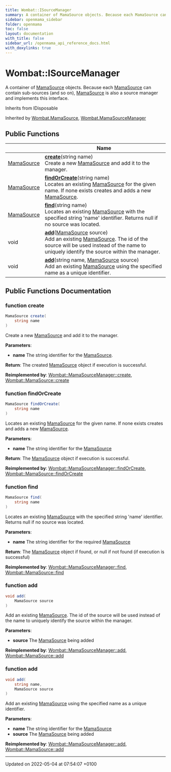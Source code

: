 ```yaml
---
title: Wombat::ISourceManager
summary: A container of MamaSource objects. Because each MamaSource can contain sub-sources (and so on), MamaSource is also a source manager and implements this interface. 
sidebar: openmama_sidebar
folder: openmama
toc: false
layout: documentation
with_title: false
sidebar_url: /openmama_api_reference_docs.html
with_doxylinks: true
---
```


# Wombat::ISourceManager



A container of [MamaSource]() objects. Because each [MamaSource]() can contain sub-sources (and so on), [MamaSource]() is also a source manager and implements this interface. 

Inherits from IDisposable

Inherited by [Wombat.MamaSource](classWombat_1_1MamaSource.html), [Wombat.MamaSourceManager](classWombat_1_1MamaSourceManager.html)

## Public Functions

|                | Name           |
| -------------- | -------------- |
| [MamaSource](classWombat_1_1MamaSource.html) | **[create](interfaceWombat_1_1ISourceManager.html#function-create)**(string name)<br>Create a new [MamaSource]() and add it to the manager.  |
| [MamaSource](classWombat_1_1MamaSource.html) | **[findOrCreate](interfaceWombat_1_1ISourceManager.html#function-findorcreate)**(string name)<br>Locates an existing [MamaSource]() for the given name. If none exists creates and adds a new [MamaSource]().  |
| [MamaSource](classWombat_1_1MamaSource.html) | **[find](interfaceWombat_1_1ISourceManager.html#function-find)**(string name)<br>Locates an existing [MamaSource]() with the specified string 'name' identifier. Returns null if no source was located.  |
| void | **[add](interfaceWombat_1_1ISourceManager.html#function-add)**([MamaSource](classWombat_1_1MamaSource.html) source)<br>Add an existing [MamaSource](). The id of the source will be used instead of the name to uniquely identify the source within the manager.  |
| void | **[add](interfaceWombat_1_1ISourceManager.html#function-add)**(string name, [MamaSource](classWombat_1_1MamaSource.html) source)<br>Add an existing [MamaSource]() using the specified name as a unique identifier.  |

## Public Functions Documentation

### function create

```csharp
MamaSource create(
    string name
)
```

Create a new [MamaSource]() and add it to the manager. 

**Parameters**: 

  * **name** The string identifier for the [MamaSource](classWombat_1_1MamaSource.html).


**Return**: The created [MamaSource](classWombat_1_1MamaSource.html) object if execution is successful.

**Reimplemented by**: [Wombat::MamaSourceManager::create](classWombat_1_1MamaSourceManager.html#function-create), [Wombat::MamaSource::create](classWombat_1_1MamaSource.html#function-create)


### function findOrCreate

```csharp
MamaSource findOrCreate(
    string name
)
```

Locates an existing [MamaSource]() for the given name. If none exists creates and adds a new [MamaSource](). 

**Parameters**: 

  * **name** The string identifier for the [MamaSource](classWombat_1_1MamaSource.html)


**Return**: The [MamaSource](classWombat_1_1MamaSource.html) object if execution is successful.

**Reimplemented by**: [Wombat::MamaSourceManager::findOrCreate](classWombat_1_1MamaSourceManager.html#function-findorcreate), [Wombat::MamaSource::findOrCreate](classWombat_1_1MamaSource.html#function-findorcreate)


### function find

```csharp
MamaSource find(
    string name
)
```

Locates an existing [MamaSource]() with the specified string 'name' identifier. Returns null if no source was located. 

**Parameters**: 

  * **name** The string identifier for the required [MamaSource](classWombat_1_1MamaSource.html)


**Return**: The [MamaSource](classWombat_1_1MamaSource.html) object if found, or null if not found (if execution is successful)

**Reimplemented by**: [Wombat::MamaSourceManager::find](classWombat_1_1MamaSourceManager.html#function-find), [Wombat::MamaSource::find](classWombat_1_1MamaSource.html#function-find)


### function add

```csharp
void add(
    MamaSource source
)
```

Add an existing [MamaSource](). The id of the source will be used instead of the name to uniquely identify the source within the manager. 

**Parameters**: 

  * **source** The [MamaSource](classWombat_1_1MamaSource.html) being added


**Reimplemented by**: [Wombat::MamaSourceManager::add](classWombat_1_1MamaSourceManager.html#function-add), [Wombat::MamaSource::add](classWombat_1_1MamaSource.html#function-add)


### function add

```csharp
void add(
    string name,
    MamaSource source
)
```

Add an existing [MamaSource]() using the specified name as a unique identifier. 

**Parameters**: 

  * **name** The string identifier for the [MamaSource](classWombat_1_1MamaSource.html)
  * **source** The [MamaSource](classWombat_1_1MamaSource.html) being added


**Reimplemented by**: [Wombat::MamaSourceManager::add](classWombat_1_1MamaSourceManager.html#function-add), [Wombat::MamaSource::add](classWombat_1_1MamaSource.html#function-add)


-------------------------------

Updated on 2022-05-04 at 07:54:07 +0100